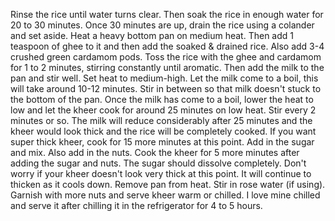 Rinse the rice until water turns clear. Then soak the rice in enough water for 20 to 30 minutes. Once 30 minutes are up, drain the rice using a colander and set aside. 
Heat a heavy bottom pan on medium heat. Then add 1 teaspoon of ghee to it and then add the soaked & drained rice. Also add 3-4 crushed green cardamom pods.
Toss the rice with the ghee and cardamom for 1 to 2 minutes, stirring constantly until aromatic.
Then add the milk to the pan and stir well. Set heat to medium-high.
Let the milk come to a boil, this will take around 10-12 minutes. Stir in between so that milk doesn't stuck to the bottom of the pan.
Once the milk has come to a boil, lower the heat to low and let the kheer cook for around 25 minutes on low heat. Stir every 2 minutes or so. The milk will reduce considerably after 25 minutes and the kheer would look thick and the rice will be completely cooked. If you want super thick kheer, cook for 15 more minutes at this point.
Add in the sugar and mix. Also add in the nuts. 
Cook the kheer for 5 more minutes after adding the sugar and nuts. The sugar should dissolve completely. Don't worry if your kheer doesn't look very thick at this point. It will continue to thicken as it cools down.
Remove pan from heat. Stir in rose water (if using). Garnish with more nuts and serve kheer warm or chilled. I love mine chilled and serve it after chilling it in the refrigerator for 4 to 5 hours. 